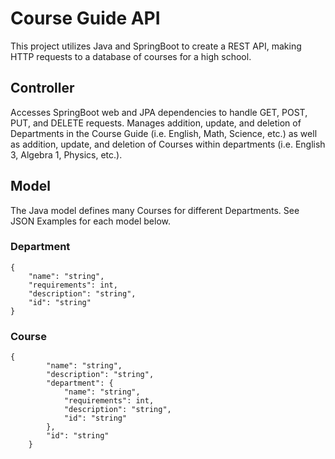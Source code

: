 # Course Guide API
This project utilizes Java and SpringBoot to create a REST API, making HTTP requests to a database of courses for a high school.

## Controller
Accesses SpringBoot web and JPA dependencies to handle GET, POST, PUT, and DELETE requests. Manages addition, update, and deletion of Departments in the Course Guide (i.e. English, Math, Science, etc.) as well as addition, update, and deletion of Courses within departments (i.e. English 3, Algebra 1, Physics, etc.). 

## Model
The Java model defines many Courses for different Departments. See JSON Examples for each model below. 

### Department 
```
{
    "name": "string",
    "requirements": int,
    "description": "string",
    "id": "string"
}
```

### Course
```
{
        "name": "string",
        "description": "string",
        "department": {
            "name": "string",
            "requirements": int,
            "description": "string",
            "id": "string"
        },
        "id": "string"
    }
```
